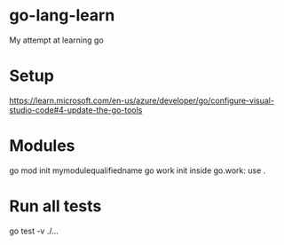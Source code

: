 # go-lang-learn
My attempt at learning go

# Setup
https://learn.microsoft.com/en-us/azure/developer/go/configure-visual-studio-code#4-update-the-go-tools

# Modules
go mod init mymodulequalifiedname
go work init
inside go.work:
    use .

# Run all tests
go test -v ./...